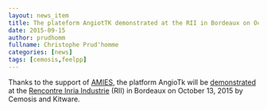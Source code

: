 ```yaml
---
layout: news_item
title: The plateform AngiotTK demonstrated at the RII in Bordeaux on October 13, 2015
date: 2015-09-15
author: prudhomm
fullname: Christophe Prud'homme
categories: [news]
tags: [cemosis,feelpp]
---
```


Thanks to the support of [AMIES](agence-nationale-recherche.fr), the platform AngioTk  will be [demonstrated](http://www.inria.fr/centre/bordeaux/innovation/rii-sante/demonstrations2/demos-amies) at the [Rencontre Inria Industrie](http://www.inria.fr/centre/bordeaux/innovation/rii-sante/presentation) (RII) in Bordeaux on October 13, 2015 by Cemosis and Kitware.
